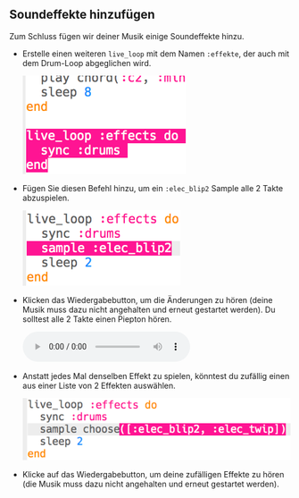 ## Soundeffekte hinzufügen

Zum Schluss fügen wir deiner Musik einige Soundeffekte hinzu.

+ Erstelle einen weiteren `live_loop` mit dem Namen `:effekte`, der auch mit dem Drum-Loop abgeglichen wird.
    
    ![Screenshot](images/dj-effects-loop.png)

+ Fügen Sie diesen Befehl hinzu, um ein `:elec_blip2` Sample alle 2 Takte abzuspielen.
    
    ![Screenshot](images/dj-effects-sample.png)

+ Klicken das Wiedergabebutton, um die Änderungen zu hören (deine Musik muss dazu nicht angehalten und erneut gestartet werden). Du solltest alle 2 Takte einen Piepton hören.
    
    <div id="audio-preview" class="pdf-hidden">
      <audio controls preload> <source src="resources/noises.mp3" type="audio/mpeg"> Ihr Browser unterstützt das <code>Audio-</code> Element nicht. </audio>
    </div>
+ Anstatt jedes Mal denselben Effekt zu spielen, könntest du zufällig einen aus einer Liste von 2 Effekten auswählen.
    
    ![Screenshot](images/dj-effects-sample-choose.png)

+ Klicke auf das Wiedergabebutton, um deine zufälligen Effekte zu hören (die Musik muss dazu nicht angehalten und erneut gestartet werden).